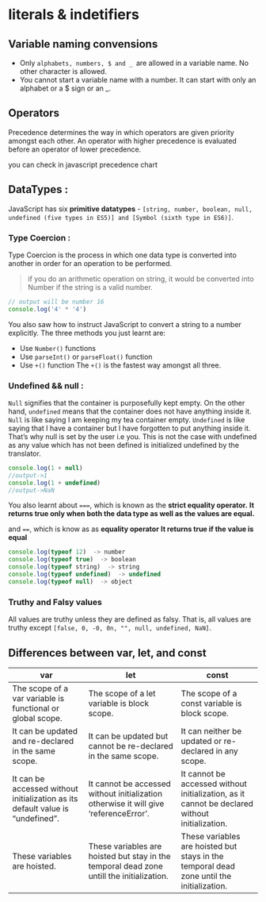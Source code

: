 # **literals & indetifiers**

## **Variable naming convensions**
- Only `alphabets, numbers, $ and _ `are allowed in a variable name. No other character is allowed.
- You cannot start a variable name with a number. It can start with only an alphabet or a $ sign or an _.

## **Operators**

Precedence determines the way in which operators are given priority amongst each other. An operator with higher precedence is evaluated before an operator of lower precedence.

you can check in javascript precedence chart

## **DataTypes :**

JavaScript has six **primitive datatypes** - `[string, number, boolean, null, undefined (five types in ES5)] and [Symbol (sixth type in ES6)]`.


### **Type Coercion :**

Type Coercion is the process in which one data type is converted into another in order for an operation to be performed.

> if you do an arithmetic operation on string, it would be converted into Number if the string is a valid number.
```js
// output will be number 16
console.log('4' * '4')
```

You also saw how to instruct JavaScript to convert a string to a number explicitly. The three methods you just learnt are:
- Use `Number()` functions
- Use `parseInt()` or `parseFloat()` function
- Use `+()` function The `+()` is the fastest way amongst all three.


### **Undefined && null :**

`Null` signifies that the container is purposefully kept empty. On the other hand, `undefined` means that the container does not have anything inside it. `Null` is like saying I am keeping my tea container empty. `Undefined` is like saying that I have a container but I have forgotten to put anything inside it. That’s why null is set by the user i.e you. This is not the case with undefined as any value which has not been defined is initialized undefined by the translator.

```js
console.log(1 + null)
//output->1
console.log(1 + undefined)
//output->NaN

```

You also learnt about `===`, which is known as the **strict equality operator.**
**It returns true only when both the data type as well as the values are equal.**

and `==`, which is know as as **equality operator**
**It returns true if the value is equal**



```js
console.log(typeof 12)  -> number
console.log(typeof true)  -> boolean
console.log(typeof string)  -> string
console.log(typeof undefined)  -> undefined
console.log(typeof null)  -> object 
```

### Truthy and Falsy values

All values are truthy unless they are defined as falsy. That is, all values are truthy except `[false, 0, -0, 0n, "", null, undefined, NaN]`.


## Differences between var, let, and const

|**var**                  | **let**               |            **const** |
|-------------------------|-----------------------|----------------------|
|The scope of a var variable is functional or global scope.|The scope of a let variable is block scope.|The scope of a const variable is block scope.|
|It can be updated and re-declared in the same scope.|It can be updated but cannot be re-declared in the same scope.|It can neither be updated or re-declared in any scope.|
|It can be accessed without initialization as its default value is “undefined”.|It cannot be accessed without initialization otherwise it will give ‘referenceError’.|It cannot be accessed without initialization, as it cannot be declared without initialization.|
|These variables are hoisted.|These variables are hoisted but stay in the temporal dead zone untill the initialization.|These variables are hoisted but stays in the temporal dead zone until the initialization.|

